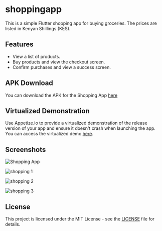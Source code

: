 # shoppingapp

This is a simple Flutter shopping app for buying groceries. The prices are listed in Kenyan Shillings (KES).

## Features

- View a list of products.
- Buy products and view the checkout screen.
- Confirm purchases and view a success screen.

## APK Download

You can download the APK for the Shopping App [here](https://appetize.io/app/b_uadyd5ibbfwmisfizgfh4lzixi )

## Virtualized Demonstration

Use Appetize.io to provide a virtualized demonstration of the release version of your app and ensure it doesn't crash when launching the app. You can access the virtualized demo [here](https://appetize.io/app/b_uadyd5ibbfwmisfizgfh4lzixi).


## Screenshots

                            
                            
                            
![Shopping App](https://github.com/Wadonderah/SHOPPINGAPP/assets/149188641/af012235-039e-4a0c-8ae5-0e91969dedd6)






![shopping 1](https://github.com/Wadonderah/SHOPPINGAPP/assets/149188641/f7cce70e-a781-4963-9e6d-d38b94fce663)







![shopping 2](https://github.com/Wadonderah/SHOPPINGAPP/assets/149188641/08146af9-6250-4448-8a63-3c290518903c)








![shopping 3](https://github.com/Wadonderah/SHOPPINGAPP/assets/149188641/b5ea1c49-97c8-408e-b835-8cc8378a2db5)



## License

This project is licensed under the MIT License - see the [LICENSE](LICENSE) file for details.

